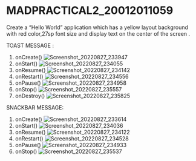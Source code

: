 # MADPRACTICAL2_20012011059
Create a “Hello World” application which has a yellow layout background with red color,27sp font size and display text on the center of the screen .

TOAST MESSAGE :
1. onCreate()
![Screenshot_20220827_233947](https://user-images.githubusercontent.com/86103109/187665135-6f738fae-b0cf-4782-868a-a8c1c0a22605.png)
2. onStart()
![Screenshot_20220827_234055](https://user-images.githubusercontent.com/86103109/187665208-bfd891fb-0ffa-43e5-8978-7edf862139b1.png)
3. onResume()
![Screenshot_20220827_234142](https://user-images.githubusercontent.com/86103109/187665244-54267f6d-80bb-4ebc-9539-150d19baf0c5.png)
4. onRestart()
![Screenshot_20220827_234556](https://user-images.githubusercontent.com/86103109/187665387-9ee6c8e9-7806-4d7f-8af5-eabc21c2f477.png)
5. onPause()
![Screenshot_20220827_234958](https://user-images.githubusercontent.com/86103109/187665426-1023638d-6da9-4cd9-9126-9d229b708418.png)
6. onStop()
![Screenshot_20220827_235557](https://user-images.githubusercontent.com/86103109/187665478-b80965f5-6492-4b9b-bec6-e543346d13bb.png)
7. onDestroy()
![Screenshot_20220827_235825](https://user-images.githubusercontent.com/86103109/187665563-65a5dbf4-163c-40c0-a208-6ffffa4750f7.png)


SNACKBAR MESSAGE:
1. onCreate()
![Screenshot_20220827_233614](https://user-images.githubusercontent.com/86103109/187665832-ded99260-73d2-4a2d-82e4-5788d6550c21.png)
2. onStart()
![Screenshot_20220827_234036](https://user-images.githubusercontent.com/86103109/187665854-bf26734d-0473-462f-996d-21c3cd43d113.png)
3. onResume()
![Screenshot_20220827_234122](https://user-images.githubusercontent.com/86103109/187665870-e269b423-1796-4e0c-8583-7e807fb7fe60.png)
4. onRestart()
![Screenshot_20220827_234528](https://user-images.githubusercontent.com/86103109/187665887-3d37bf29-d4b6-49e7-b280-fe0bacc4504b.png)
5. onPause()
![Screenshot_20220827_234933](https://user-images.githubusercontent.com/86103109/187665908-139b3cab-45f2-4ac1-9b01-ea3ed266e675.png)
6. onStop()
![Screenshot_20220827_235537](https://user-images.githubusercontent.com/86103109/187665930-02603e8f-0d11-49c1-9629-d15db21d7d63.png)
